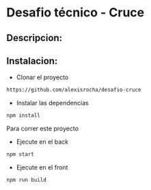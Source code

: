 #  Desafio técnico - Cruce

## Descripcion:

## Instalacion:
* Clonar el proyecto 
```bash
https://github.com/alexisrocha/desafio-cruce
```
* Instalar las dependencias
```bash
npm install
```
Para correr este proyecto
* Ejecute en el back
```bash
npm start
```
* Ejecute en el front 
```bash
npm run build
```
